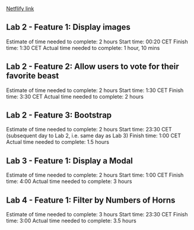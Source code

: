 
[Netflify link](https://moonlit-sunflower-b6fd2f.netlify.app/)

## Lab 2 - Feature 1: Display images
Estimate of time needed to complete: 2 hours
Start time: 00:20 CET
Finish time: 1:30 CET
Actual time needed to complete: 1 hour, 10 mins

## Lab 2 - Feature 2: Allow users to vote for their favorite beast
Estimate of time needed to complete: 2 hours
Start time: 1:30 CET
Finish time: 3:30 CET
Actual time needed to complete: 2 hours

## Lab 2 - Feature 3: Bootstrap
Estimate of time needed to complete: 2 hours
Start time: 23:30 CET (subsequent day to Lab 2, i.e. same day as Lab 3)
Finish time: 1:00 CET
Actual time needed to complete: 1.5 hours

## Lab 3 - Feature 1: Display a Modal
Estimate of time needed to complete: 2 hours
Start time: 1:00 CET
Finish time: 4:00
Actual time needed to complete: 3 hours


## Lab 4 - Feature 1: Filter by Numbers of Horns
Estimate of time needed to complete: 3 hours
Start time: 23:30 CET
Finish time: 3:00
Actual time needed to complete: 3.5 hours


